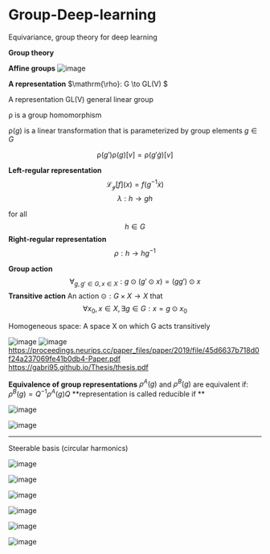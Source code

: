 # Group-Deep-learning
Equivariance, group theory for deep learning

**Group theory**

**Affine groups**
![image](https://github.com/ChunZhuo/Group-Deep-learning/assets/118121876/0d462d47-0f3a-4f7b-968a-c6509c4673e3)


**A representation**
$\mathrm{\rho}: G \to GL(V) $ 

A representation GL(V) general linear group

$\mathrm{\rho}$ is a group homomorphism 

$\mathrm{\rho}(g)$ is a linear transformation that is parameterized by group elements $g\in G$

$$\mathrm{\rho}(g')\mathrm{\rho}(g)[v]= \mathrm{\rho}(g' \dot  g)[v]$$

**Left-regular representation**
$$\mathscr{L_{g}} [f] (x) = f(g^{-1}\dot x)$$
$$\lambda : h \to gh$$

for all $$h \in G$$
**Right-regular representation**
$$\rho : h \to hg^{-1}$$

**Group action**
$$\forall_{g,g' \in G, x \in X}: g \odot (g' \odot x) = (gg') \odot x$$
**Transitive action**
An action 
$\odot : G \times X \to X$
that $$\forall x_{0},x \in X, \exists {g} \in {G} : x = g \odot x_{0}$$

Homogeneous space: A space X on which G acts transitively

![image](https://github.com/ChunZhuo/Group-Deep-learning/assets/118121876/836a6873-21c9-4d41-bf36-5fa9f2d60930)
![image](https://github.com/ChunZhuo/Group-Deep-learning/assets/118121876/8d38feb2-d620-4930-a710-aeb69b32138e)
https://proceedings.neurips.cc/paper_files/paper/2019/file/45d6637b718d0f24a237069fe41b0db4-Paper.pdf
https://gabri95.github.io/Thesis/thesis.pdf


**Equivalence of group representations**
$\rho^{A}(g)$ and $\rho^{B}(g)$ are equivalent
if:
$\rho^{B}(g) = Q^{-1}\rho^{A}(g)Q$
**representation is called reducible if **

![image](https://github.com/ChunZhuo/Group-Deep-learning/assets/118121876/fa7264c5-17ea-49cd-a856-2e836adc248b)


![image](https://github.com/ChunZhuo/Group-Deep-learning/assets/118121876/ca463a45-d71c-44c4-b96e-1a6a87ba86a4)

____________________
Steerable basis (circular harmonics)

![image](https://github.com/ChunZhuo/Group-Deep-learning/assets/118121876/69eabf1f-5850-489d-9e61-a764b890e687)

![image](https://github.com/ChunZhuo/Group-Deep-learning/assets/118121876/3225454a-ec65-4d9d-a667-6b6b9788dbda)

![image](https://github.com/ChunZhuo/Group-Deep-learning/assets/118121876/31e311f2-7004-4740-867d-28b308c743af)

![image](https://github.com/ChunZhuo/Group-Deep-learning/assets/118121876/429727fd-b31c-4a15-907a-4b897bd1d66a)

![image](https://github.com/ChunZhuo/Group-Deep-learning/assets/118121876/94118139-2a91-4656-8860-26d921770d90)

![image](https://github.com/ChunZhuo/Group-Deep-learning/assets/118121876/61dcd008-c062-4233-8c6d-72e2d75365a1)


